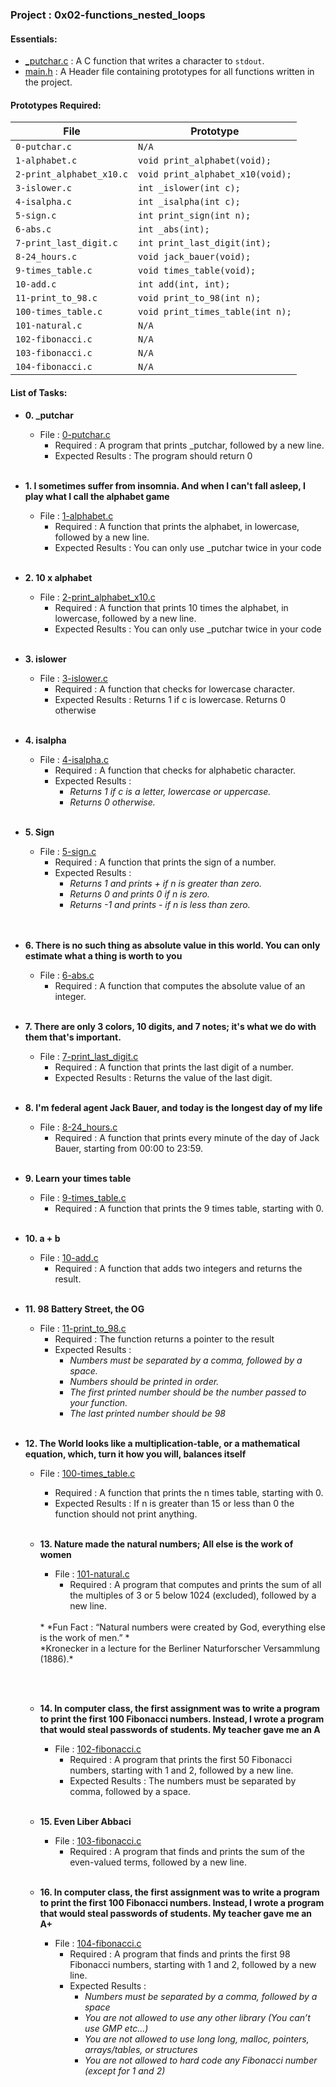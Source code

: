 <h3>Project : 0x02-functions_nested_loops</h3>

<h4>Essentials:</h4>

* [_putchar.c](./_putchar.c) : A C function that writes a character to `stdout`.
* [main.h](./main.h) : A Header file containing prototypes for all functions written in the project.

<h4>Prototypes Required:</h4>

| File                     | Prototype                                                      |
| -------------------------| ---------------------------------------------------------------|
| `0-putchar.c`            | `N/A`                                                          |
| `1-alphabet.c`           | `void print_alphabet(void);`                                   |
| `2-print_alphabet_x10.c` | `void print_alphabet_x10(void);`                               |
| `3-islower.c`            | `int _islower(int c);`                                         |
| `4-isalpha.c`            | `int _isalpha(int c);`                                         |
| `5-sign.c`               | `int print_sign(int n);`                                       |
| `6-abs.c`                | `int _abs(int);`                                               |
| `7-print_last_digit.c`   | `int print_last_digit(int);`                                   |
| `8-24_hours.c`           | `void jack_bauer(void);`                                       |
| `9-times_table.c`        | `void times_table(void);`                                      |
| `10-add.c`               | `int add(int, int);`                                           |
| `11-print_to_98.c`       | `void print_to_98(int n);`                                     |
| `100-times_table.c`      | `void print_times_table(int n);`                               |
| `101-natural.c`          | `N/A`                                                          |
| `102-fibonacci.c`        | `N/A`                                                          |
| `103-fibonacci.c`        | `N/A`                                                          |
| `104-fibonacci.c`        | `N/A`                                                          |

<h4>List of Tasks:</h4>

* **0. _putchar**
  * File : [0-putchar.c](./0-putchar.c)
    * Required : A program that prints _putchar, followed by a new line.
    * Expected Results : The program should return 0
  <br><br>

* **1. I sometimes suffer from insomnia. And when I can't fall asleep, I play what I call the alphabet game**
  * File : [1-alphabet.c](./1-alphabet.c)
    * Required : A function that prints the alphabet, in lowercase, followed by a new line.
    * Expected Results : You can only use _putchar twice in your code
  <br><br>
  
* **2. 10 x alphabet**
  * File : [2-print_alphabet_x10.c](./2-print_alphabet_x10.c)
    * Required : A function that prints 10 times the alphabet, in lowercase, followed by a new line.
    * Expected Results : You can only use _putchar twice in your code
  <br><br>
  
* **3. islower**
  * File : [3-islower.c](./3-islower.c)
    * Required : A function that checks for lowercase character.
    * Expected Results : Returns 1 if c is lowercase. Returns 0 otherwise
  <br><br>

* **4. isalpha**
  * File : [4-isalpha.c](./4-isalpha.c)
    * Required : A function that checks for alphabetic character.
    * Expected Results :  
      * *Returns 1 if c is a letter, lowercase or uppercase.*
      * *Returns 0 otherwise.*
      <br>
  
* **5. Sign**
  * File : [5-sign.c](./5-sign.c)
    * Required : A function that prints the sign of a number.
    * Expected Results : 
      * *Returns 1 and prints + if n is greater than zero.*
      * *Returns 0 and prints 0 if n is zero.*
      * *Returns -1 and prints - if n is less than zero.*     
  <br><br>

* **6. There is no such thing as absolute value in this world. You can only estimate what a thing is worth to you**
  * File : [6-abs.c](./6-abs.c)
    * Required : A function that computes the absolute value of an integer.
  <br><br>
  
* **7. There are only 3 colors, 10 digits, and 7 notes; it's what we do with them that's important.**
  * File : [7-print_last_digit.c](./7-print_last_digit.c)
    * Required : A function that prints the last digit of a number.
    * Expected Results : Returns the value of the last digit.
  <br><br>

* **8. I'm federal agent Jack Bauer, and today is the longest day of my life**
  * File : [8-24_hours.c](./8-24_hours.c)
    * Required : A function that prints every minute of the day of Jack Bauer, starting from 00:00 to 23:59.
  <br><br>

* **9. Learn your times table**
  * File : [9-times_table.c](./9-times_table.c)
    * Required : A function that prints the 9 times table, starting with 0.
  <br><br>

* **10. a + b**
  * File : [10-add.c](./10-add.c)
    * Required : A function that adds two integers and returns the result.
  <br><br>

  
* **11. 98 Battery Street, the OG**
  * File : [11-print_to_98.c](./11-print_to_98.c)
    * Required : The function returns a pointer to the result
    * Expected Results : 
      * *Numbers must be separated by a comma, followed by a space.*
      * *Numbers should be printed in order.*
      * *The first printed number should be the number passed to your function.*
      * *The last printed number should be 98*
  <br><br>
  
* **12. The World looks like a multiplication-table, or a mathematical equation, which, turn it how you will, balances itself**
  * File : [100-times_table.c](./100-times_table.c)
    * Required : A function that prints the n times table, starting with 0.
    * Expected Results : If n is greater than 15 or less than 0 the function should not print anything.
  <br><br>
    
  * **13. Nature made the natural numbers; All else is the work of women**
    * File : [101-natural.c](./101-natural.c)
      * Required : A program that computes and prints the sum of all the multiples of 3 or 5 below 1024 (excluded), followed by a new line.
    <br> 
    * *Fun Fact : “Natural numbers were created by God, everything else is the work of men.” *
      <br>
      *Kronecker in a lecture for the Berliner Naturforscher Versammlung (1886).*
  <br><br>
  
    * **14. In computer class, the first assignment was to write a program to print the first 100 Fibonacci numbers. Instead, I wrote a program that would steal passwords of students. My teacher gave me an A**
      * File : [102-fibonacci.c](./102-fibonacci.c)
        * Required : A program that prints the first 50 Fibonacci numbers, starting with 1 and 2, followed by a new line.
        * Expected Results : The numbers must be separated by comma, followed by a space.
  <br><br>  
  
  * **15. Even Liber Abbaci**
     * File : [103-fibonacci.c](./103-fibonacci.c)
       * Required : A program that finds and prints the sum of the even-valued terms, followed by a new line.
  <br><br>
  
  * **16. In computer class, the first assignment was to write a program to print the first 100 Fibonacci numbers. Instead, I wrote a program that would steal passwords of students. My teacher gave me an A+**
    * File : [104-fibonacci.c](./104-fibonacci.c)
      * Required : A program that finds and prints the first 98 Fibonacci numbers, starting with 1 and 2, followed by a new line.
      * Expected Results : 
        * *Numbers must be separated by a comma, followed by a space*
        * *You are not allowed to use any other library (You can’t use GMP etc…)*
        * *You are not allowed to use long long, malloc, pointers, arrays/tables, or structures*
        * *You are not allowed to hard code any Fibonacci number (except for 1 and 2)*
